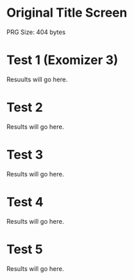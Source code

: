 # Original Title Screen
PRG Size: 404 bytes

# Test 1 (Exomizer 3)
Resuults will go here.

# Test 2
Results will go here.

# Test 3
Results will go here.

# Test 4
Results will go here.

# Test 5
Results will go here.